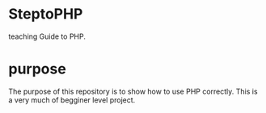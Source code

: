 # SteptoPHP
teaching Guide to PHP.
<h1>purpose</h1>
The purpose of this repository is to show how to use PHP correctly. This is a very much of begginer level project.
